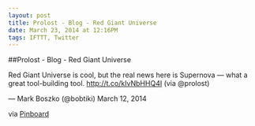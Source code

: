 ```yaml
---
layout: post
title: Prolost - Blog - Red Giant Universe
date: March 23, 2014 at 12:16PM
tags: IFTTT, Twitter
---
```

##Prolost - Blog - Red Giant Universe


Red Giant Universe is cool, but the real news here is Supernova — what a great tool-building tool. http://t.co/kIvNbHHQ4I (via @prolost)

— Mark Boszko (@bobtiki) March 12, 2014

via [Pinboard](http://ift.tt/1gpeIuV) 
